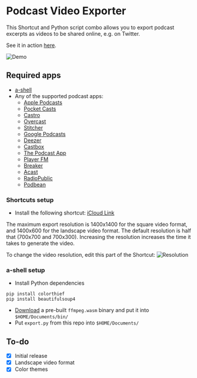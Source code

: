 # Podcast Video Exporter
This Shortcut and Python script combo allows you to export podcast excerpts as videos to be shared online, e.g. on Twitter.

See it in action [here](https://twitter.com/jankais3r/status/1363887846784917507).

![Demo](https://github.com/jankais3r/Podcast-Video-Exporter/blob/main/demo.png)

## Required apps
- [a-shell](https://apps.apple.com/us/app/a-shell/id1473805438)
- Any of the supported podcast apps:
  - [Apple Podcasts](https://apps.apple.com/us/app/apple-podcasts/id525463029)
  - [Pocket Casts](https://apps.apple.com/us/app/pocket-casts/id414834813)
  - [Castro](https://apps.apple.com/us/app/castro-podcast-player/id1080840241)
  - [Overcast](https://apps.apple.com/us/app/overcast/id888422857)
  - [Stitcher](https://apps.apple.com/us/app/stitcher-for-podcasts/id288087905)
  - [Google Podcasts](https://apps.apple.com/us/app/google-podcasts/id1398000105)
  - [Deezer](https://apps.apple.com/us/app/deezer-music-podcast-player/id292738169)
  - [Castbox](https://apps.apple.com/us/app/castbox-podcast-player/id1243410543)
  - [The Podcast App](https://apps.apple.com/us/app/the-podcast-app/id1199070742)
  - [Player FM](https://apps.apple.com/us/app/player-fm-podcast-app/id940568467)
  - [Breaker](https://apps.apple.com/us/app/breaker-the-social-podcast-app/id1215095006)
  - [Acast](https://apps.apple.com/us/app/acast-podcast-player/id925311796)
  - [RadioPublic](https://apps.apple.com/us/app/radiopublic-the-podcast-app/id1113752736)
  - [Podbean](https://apps.apple.com/us/app/podbean-podcast-app-player/id973361050)

### Shortcuts setup
- Install the following shortcut: [iCloud Link](https://www.icloud.com/shortcuts/6de71570cb6b44248ab981ca336e52e6)

The maximum export resolution is 1400x1400 for the square video format, and 1400x600 for the landscape video format. The default resolution is half that (700x700 and 700x300). Increasing the resolution increases the time it takes to generate the video.

To change the video resolution, edit this part of the Shortcut:
![Resolution](https://github.com/jankais3r/Podcast-Video-Exporter/blob/main/resolution.jpg)

### a-shell setup
- Install Python dependencies
```
pip install colorthief
pip install beautifulsoup4
```
- [Download](https://github.com/holzschu/a-Shell-commands/releases/tag/0.1) a pre-built `ffmpeg.wasm` binary and put it into `$HOME/Documents/bin/`
- Put `export.py` from this repo into `$HOME/Documents/`

## To-do
- [x] Initial release
- [x] Landscape video format
- [x] Color themes
